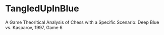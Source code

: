 # TangledUpInBlue



A Game Theoritical Analysis of Chess with a Specific Scenario: Deep Blue vs. Kasparov, 1997, Game 6
